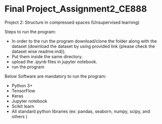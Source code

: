 # Final Project_Assignment2_CE888

Project 2: Structure in compressed spaces (Unsupervised learning)

Steps to run the program:
- In order to the run the program download/clone the folder along with the dataset (download the dataset by using provided link {please check the dataset wise readme.md}).
- Put them inside the same directory.
- upload the .ipynb files in jupyter notebook.
- run the program

Below Software are mandatory to run the program:
- Python 3+
- TensorFlow
- Keras
- Jupyter notebook
- Scikit learn
- All standard python libraries (ex: pandas, seaborn, numpy, scipy, and others )
